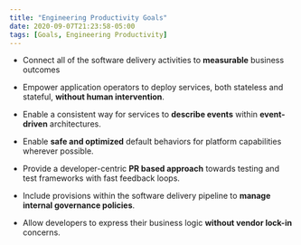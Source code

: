 ```yaml
---
title: "Engineering Productivity Goals"
date: 2020-09-07T21:23:58-05:00
tags: [Goals, Engineering Productivity]
---
```


* Connect all of the software delivery activities to **measurable** business outcomes

* Empower application operators to deploy services, both stateless and stateful, **without human intervention**.

* Enable a consistent way for services to **describe events** within **event-driven** architectures.

* Enable **safe and optimized** default behaviors for platform capabilities wherever possible.

* Provide a developer-centric **PR based approach** towards testing and test frameworks with fast feedback loops.

* Include provisions within the software delivery pipeline to **manage internal governance policies**.

* Allow developers to express their business logic **without vendor lock-in** concerns.